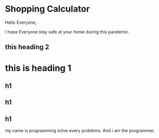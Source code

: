# Shopping Calculator

Hello Everyone,

I hope Everyone stay safe at your home during this pandemic.

this heading 2
--

this is heading 1
=

h1
--
h1
----
h1
------

my name is programming solve every problems.
And i am the programmer.
